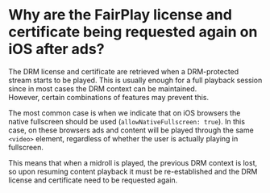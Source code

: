 # Why are the FairPlay license and certificate being requested again on iOS after ads?

The DRM license and certificate are retrieved when a DRM-protected stream starts to be played. This is usually enough for a full playback session since in most cases the DRM context can be maintained.  
However, certain combinations of features may prevent this.

The most common case is when we indicate that on iOS browsers the native fullscreen should be used (`allowNativeFullscreen: true`).  In this case, on these browsers ads and content will be played through the same `<video>` element, regardless of whether the user is actually playing in fullscreen.

This means that when a midroll is played, the previous DRM context is lost, so upon resuming content playback it must be re-established and the DRM license and certificate need to be requested again.


